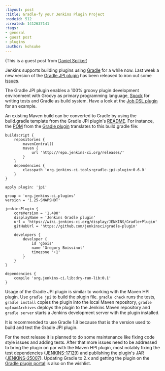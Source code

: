 ```yaml
---
:layout: post
:title: Gradle-fy your Jenkins Plugin Project
:nodeid: 512
:created: 1412637141
:tags:
- general
- guest post
- plugins
:author: kohsuke
---
```

(This is a guest post from [Daniel Spilker](http://www.daniel-spilker.com/))

Jenkins supports building plugins using [Gradle](http://www.gradle.org/) for a while now. Last week a new version of the [Gradle JPI plugin](https://wiki.jenkins-ci.org/display/JENKINS/Gradle+JPI+Plugin) has been released to iron out some [issues](https://github.com/jenkinsci/gradle-jpi-plugin/blob/0.6.0/CHANGELOG.md).

The Gradle JPI plugin enables a 100% groovy plugin development environment with Groovy as primary programming language, [Spock](https://code.google.com/p/spock/) for writing tests and Gradle as build system. Have a look at the [Job DSL plugin](https://github.com/jenkinsci/job-dsl-plugin) for an example.

An existing Maven build can be converted to Gradle by using the build.gradle template from the Gradle JPI plugin's [README](https://github.com/jenkinsci/gradle-jpi-plugin/blob/master/README.md). For instance, the [POM](https://github.com/jenkinsci/gradle-plugin/blob/763256601be20c30d238179c1ed3965011d6dfd5/pom.xml) from the [Gradle plugin](https://wiki.jenkins-ci.org/display/JENKINS/Gradle+Plugin) translates to this build.gradle file:

    buildscript {
        repositories {
            mavenCentral()
            maven {
                url 'http://repo.jenkins-ci.org/releases/'
            }
        }
        dependencies {
            classpath 'org.jenkins-ci.tools:gradle-jpi-plugin:0.6.0'
        }
    }

    apply plugin: 'jpi'

    group = 'org.jenkins-ci.plugins'
    version = '1.25-SNAPSHOT'

    jenkinsPlugin {
        coreVersion = '1.480'
        displayName = 'Jenkins Gradle plugin'
        url = 'https://wiki.jenkins-ci.org/display/JENKINS/Gradle+Plugin'
        gitHubUrl = 'https://github.com/jenkinsci/gradle-plugin'

        developers {
            developer {
                id 'gbois'
                name 'Gregory Boissinot'
                timezone '+1'
            }
        }                           
    }

    dependencies {
        compile 'org.jenkins-ci.lib:dry-run-lib:0.1'
    }

Usage of the Gradle JPI plugin is similar to working with the Maven HPI plugin. Use `gradle jpi` to build the plugin file. `gradle check` runs the tests, `gradle install` copies the plugin into the local Maven repository, `gradle uploadArchives` deploys the plugin to the Jenkins Maven repository and `gradle server` starts a Jenkins development server with the plugin installed.

It is recommended to use Gradle 1.8 because that is the version used to build and test the Gradle JPI plugin.

For the next release it is planned to do some maintenance like fixing code style issues and adding tests. After that more issues need to be addressed to bring the plugin on par with the Maven HPI plugin, most notably fixing the test dependencies ([JENKINS-17129](https://issues.jenkins-ci.org/browse/JENKINS-17129)) and publishing the plugin's JAR ([JENKINS-25007](https://issues.jenkins-ci.org/browse/JENKINS-25007)). Updating Gradle to 2.x and getting the plugin on the [Gradle plugin portal](http://plugins.gradle.org/) is also on the wishlist.
